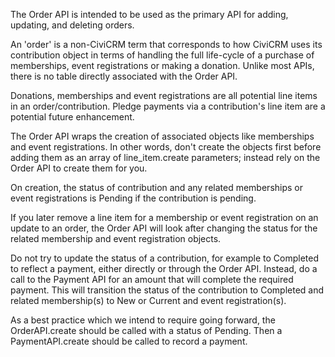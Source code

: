 The Order API is intended to be used as the primary API for adding, updating, and deleting orders. 

An 'order' is a non-CiviCRM term that corresponds to how CiviCRM uses its contribution object in terms of handling the full life-cycle of a purchase of memberships, event registrations or making a donation. Unlike most APIs, there is no table directly associated with the Order API. 

Donations, memberships and event registrations are all potential line items in an order/contribution. Pledge payments via a contribution's line item are a potential future enhancement.

The Order API wraps the creation of associated objects like memberships and event registrations. In other words, don't create the objects first before adding them as an array of line_item.create parameters; instead rely on the Order API to create them for you. 

On creation, the status of contribution and any related memberships or event registrations is Pending if the contribution is pending. 

If you later remove a line item for a membership or event registration on an update to an order, the Order API will look after changing the status for the related membership and event registration objects.  

Do not try to update the status of a contribution, for example to Completed to reflect a payment, either directly or through the Order API. Instead, do a call to the Payment API for an amount that will complete the required payment. This will transition the status of the contribution to Completed and related membership(s) to New or Current and event registration(s).

As a best practice which we intend to require going forward, the OrderAPI.create should be called with a status of Pending. Then a PaymentAPI.create should be called to record a payment.


